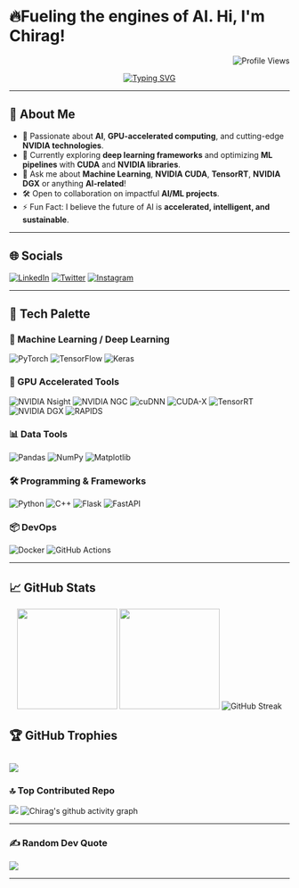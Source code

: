 # 🔥Fueling the engines of AI. Hi, I'm Chirag!
<p align="right">
  <img src="https://komarev.com/ghpvc/?username=venev-g&label=Profile%20views&color=blueviolet&style=plastic" alt="Profile Views" />
</p>
<p align="center"> 
  <a href="https://git.io/typing-svg"><img src="https://readme-typing-svg.herokuapp.com?font=Georgia&size=30&duration=2500&pause=1000&color=00FF00&center=true&vCenter=true&width=500&lines=GPU+Accelerated+AI+Engineer;NVIDIA+Tech+Stack+Expert;Machine+Learning+Enthusiast;Open+Source+Contributor;Tech+Innovator" alt="Typing SVG" /></a>
</p>

---

## 🚀 About Me
- 🌟 Passionate about **AI**, **GPU-accelerated computing**, and cutting-edge **NVIDIA technologies**.
- 🔭 Currently exploring **deep learning frameworks** and optimizing **ML pipelines** with **CUDA** and **NVIDIA libraries**.
- 💬 Ask me about **Machine Learning**, **NVIDIA CUDA**, **TensorRT**, **NVIDIA DGX** or anything **AI-related**!
- 🛠️ Open to collaboration on impactful **AI/ML projects**.
- ⚡ Fun Fact: I believe the future of AI is **accelerated, intelligent, and sustainable**.

---

## 🌐 Socials
[![LinkedIn](https://img.shields.io/badge/LinkedIn-0077B5.svg?style=for-the-badge&logo=linkedin&logoColor=white)](https://linkedin.com/in/your-profile)
[![Twitter](https://img.shields.io/badge/Twitter-1DA1F2.svg?style=for-the-badge&logo=twitter&logoColor=white)](https://twitter.com/your-profile)
[![Instagram](https://img.shields.io/badge/Instagram-E4405F.svg?style=for-the-badge&logo=instagram&logoColor=white)](https://instagram.com/_chirag_s)

---

## 🎨 Tech Palette
### 🧠 Machine Learning / Deep Learning
![PyTorch](https://img.shields.io/badge/PyTorch-EE4C2C.svg?style=for-the-badge&logo=PyTorch&logoColor=white)
![TensorFlow](https://img.shields.io/badge/TensorFlow-FF6F00.svg?style=for-the-badge&logo=TensorFlow&logoColor=white)
![Keras](https://img.shields.io/badge/Keras-D00000.svg?style=for-the-badge&logo=Keras&logoColor=white)

### 🚀 GPU Accelerated Tools
![NVIDIA Nsight](https://img.shields.io/badge/NVIDIA%20Nsight-2f2f2f.svg?style=for-the-badge&logo=NVIDIA&logoColor=green)
![NVIDIA NGC](https://img.shields.io/badge/NVIDIA%20NGC-2f2f2f.svg?style=for-the-badge&logo=NVIDIA&logoColor=green)
![cuDNN](https://img.shields.io/badge/cuDNN-2f2f2f.svg?style=for-the-badge&logo=NVIDIA&logoColor=green)
![CUDA-X](https://img.shields.io/badge/CUDA-2f2f2f.svg?style=for-the-badge&logo=NVIDIA&logoColor=green)
![TensorRT](https://img.shields.io/badge/TensorRT-2f2f2f.svg?style=for-the-badge&logo=NVIDIA&logoColor=green)
![NVIDIA DGX](https://img.shields.io/badge/NVIDIA%20DGX-2f2f2f.svg?style=for-the-badge&logo=NVIDIA&logoColor=green)
![RAPIDS](https://img.shields.io/badge/RAPIDS-7f3bff.svg?style=for-the-badge&logo=Rapids&logoColor=white)

### 📊 Data Tools
![Pandas](https://img.shields.io/badge/Pandas-150458.svg?style=for-the-badge&logo=Pandas&logoColor=white)
![NumPy](https://img.shields.io/badge/NumPy-013243.svg?style=for-the-badge&logo=NumPy&logoColor=white)
![Matplotlib](https://img.shields.io/badge/Matplotlib-ffffff.svg?style=for-the-badge&logo=Matplotlib&logoColor=black)

### 🛠️ Programming & Frameworks
![Python](https://img.shields.io/badge/Python-3776AB.svg?style=for-the-badge&logo=Python&logoColor=white)
![C++](https://img.shields.io/badge/C++-00599C.svg?style=for-the-badge&logo=C%2B%2B&logoColor=white)
![Flask](https://img.shields.io/badge/Flask-000000.svg?style=for-the-badge&logo=Flask&logoColor=white)
![FastAPI](https://img.shields.io/badge/FastAPI-009688.svg?style=for-the-badge&logo=FastAPI&logoColor=white)

### 📦 DevOps
![Docker](https://img.shields.io/badge/Docker-2496ED.svg?style=for-the-badge&logo=Docker&logoColor=white)
![GitHub Actions](https://img.shields.io/badge/GitHub%20Actions-2088FF.svg?style=for-the-badge&logo=GitHub-Actions&logoColor=white)

---

## 📈 GitHub Stats
<p align="center">
  <img height="180em" src="https://github-readme-stats-eight-theta.vercel.app/api?username=venev-g&show_icons=true&theme=synthwave&include_all_commits=true&count_private=true"/>
  <img height="180em" src="https://github-readme-stats-eight-theta.vercel.app/api/top-langs/?username=venev-g&layout=compact&langs_count=10&theme=synthwave"/>
  <img src="https://github-readme-streak-stats.herokuapp.com/?user=venev-g&theme=synthwave&hide_border=false" alt="GitHub Streak" /><br/>
</p>

## 🏆 GitHub Trophies

![](https://github-profile-trophy.vercel.app/?username=venev-g&theme=radical&no-frame=false&no-bg=false&margin-w=4)
---
### 🔝 Top Contributed Repo

![](https://github-contributor-stats.vercel.app/api?username=venev-g&limit=6&theme=synthwave&combine_all_yearly_contributions=true)
![Chirag's github activity graph](https://github-readme-activity-graph.vercel.app/graph?username=venev-g&custom_title=Chirag's%20GitHub%20Activity%20Graph&bg_color=0D1117&color=7F3FBF&line=7F3FBF&point=7F3FBF&area_color=FFFFFF&title_color=FFFFFF&area=true)

---
<!--## 🌟 Achievements & Badges
[![Holopin Board](https://holopin.me/yourname)](https://holopin.io/@yourname)
-->
### ✍️ Random Dev Quote

![](https://quotes-github-readme.vercel.app/api?type=horizontal&theme=radical)

---
